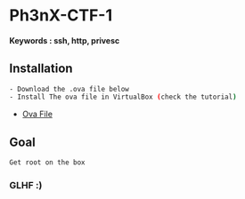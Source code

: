 # Ph3nX-CTF-1
#### Keywords : ssh, http, privesc
## Installation

```sh
- Download the .ova file below
- Install The ova file in VirtualBox (check the tutorial)
```
* [Ova File](https://mega.nz/file/E8Zk3bRZ#SgIZCwWAVCmpU2MR1foBCfwcOTx3gusJCD_g9-Dup3Y)

## Goal

```sh
Get root on the box
```

### GLHF :)
